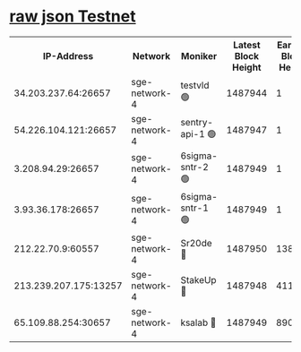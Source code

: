 
[raw json Testnet](https://rpc-check.sget.stavr.tech/sget/rpc-sget-result.json)
=


<table><tr><th>IP-Address</th><th>Network</th><th>Moniker</th><th>Latest Block Height</th><th>Earliest Block Height</th><th>Catching Up</th><th>Tx Index</th><th>Voting Power</th><th>Scan Time</th></tr><tr><td>34.203.237.64:26657</td><td>sge-network-4</td><td>testvld 🟢</td><td>1487944</td><td>1</td><td>False</td><td>on</td><td>0</td><td>2024-02-09T10:00:28.395215521UTC</td></tr><tr><td>54.226.104.121:26657</td><td>sge-network-4</td><td>sentry-api-1 🟢</td><td>1487947</td><td>1</td><td>False</td><td>on</td><td>0</td><td>2024-02-09T10:00:43.482408459UTC</td></tr><tr><td>3.208.94.29:26657</td><td>sge-network-4</td><td>6sigma-sntr-2 🟢</td><td>1487949</td><td>1</td><td>False</td><td>on</td><td>0</td><td>2024-02-09T10:00:53.656416576UTC</td></tr><tr><td>3.93.36.178:26657</td><td>sge-network-4</td><td>6sigma-sntr-1 🟢</td><td>1487949</td><td>1</td><td>False</td><td>on</td><td>0</td><td>2024-02-09T10:00:56.350920748UTC</td></tr><tr><td>212.22.70.9:60557</td><td>sge-network-4</td><td>Sr20de 🔴</td><td>1487950</td><td>138001</td><td>False</td><td>on</td><td>104</td><td>2024-02-09T10:00:59.229535867UTC</td></tr><tr><td>213.239.207.175:13257</td><td>sge-network-4</td><td>StakeUp 🔴</td><td>1487948</td><td>411001</td><td>False</td><td>off</td><td>100</td><td>2024-02-09T10:00:52.568530830UTC</td></tr><tr><td>65.109.88.254:30657</td><td>sge-network-4</td><td>ksalab 🔴</td><td>1487949</td><td>890001</td><td>False</td><td>off</td><td>1832</td><td>2024-02-09T10:00:56.690859177UTC</td></tr></table>
